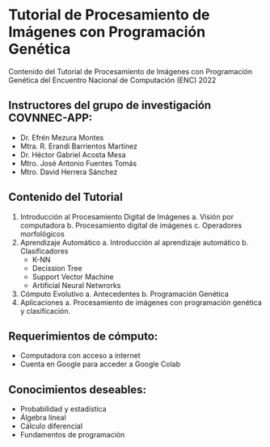 # Tutorial de Procesamiento de Imágenes con Programación Genética
Contenido del Tutorial de Procesamiento de Imágenes con Programación Genética del Encuentro Nacional de Computación (ENC) 2022


## Instructores del grupo de investigación COVNNEC-APP:
- Dr. Efrén Mezura Montes
- Mtra. R. Erandi Barrientos Martínez
- Dr. Héctor Gabriel Acosta Mesa
- Mtro. José Antonio Fuentes Tomás
- Mtro. David Herrera Sánchez


## Contenido del Tutorial
1. Introducción al Procesamiento Digital de Imágenes
  a. Visión por computadora
  b. Procesamiento digital de imágenes
  c. Operadores morfológicos
2. Aprendizaje Automático
  a. Introducción al aprendizaje automático
  b. Clasificadores
    - K-NN
    - Decission Tree
    - Support Vector Machine
    - Artificial Neural Netwrorks
3. Cómputo Evolutivo
  a. Antecedentes 
  b. Programación Genética
4. Aplicaciones
  a. Procesamiento de imágenes con programación genética y clasificación.

## Requerimientos de cómputo:
  - Computadora con acceso a internet
  - Cuenta en Google para acceder a Google Colab
## Conocimientos deseables:
  - Probabilidad y estadística
  - Álgebra lineal
  - Cálculo diferencial
  - Fundamentos de programación


